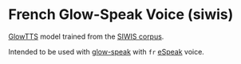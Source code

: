 # French Glow-Speak Voice (siwis)

[GlowTTS](https://github.com/rhasspy/glow-tts-train) model trained from the [SIWIS corpus](https://datashare.is.ed.ac.uk/handle/10283/2353).

Intended to be used with [glow-speak](https://github.com/rhasspy/glow-speak) with `fr` [eSpeak](https://github.com/espeak-ng/espeak-ng) voice.
